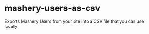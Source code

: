 # mashery-users-as-csv
Exports Mashery Users from your site into a CSV file that you can use locally

